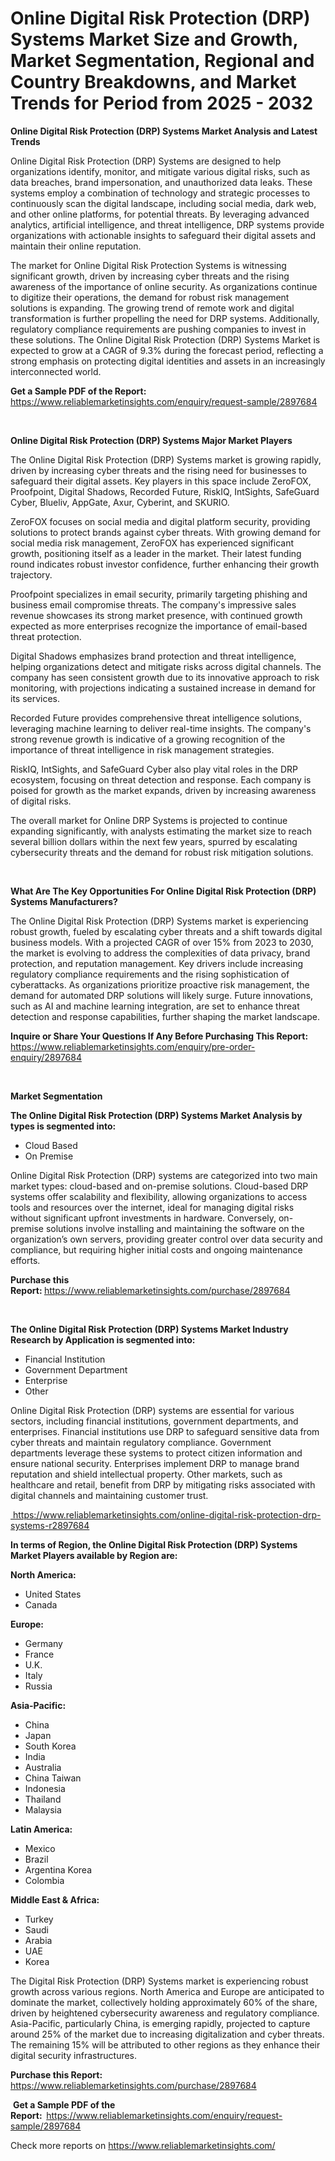 <p><h1>Online Digital Risk Protection (DRP) Systems Market Size and Growth, Market Segmentation, Regional and Country Breakdowns, and Market Trends for Period from 2025 -  2032</h1></p><p><strong>Online Digital Risk Protection (DRP) Systems Market Analysis and Latest Trends</strong></p>
<p><p>Online Digital Risk Protection (DRP) Systems are designed to help organizations identify, monitor, and mitigate various digital risks, such as data breaches, brand impersonation, and unauthorized data leaks. These systems employ a combination of technology and strategic processes to continuously scan the digital landscape, including social media, dark web, and other online platforms, for potential threats. By leveraging advanced analytics, artificial intelligence, and threat intelligence, DRP systems provide organizations with actionable insights to safeguard their digital assets and maintain their online reputation.</p><p>The market for Online Digital Risk Protection Systems is witnessing significant growth, driven by increasing cyber threats and the rising awareness of the importance of online security. As organizations continue to digitize their operations, the demand for robust risk management solutions is expanding. The growing trend of remote work and digital transformation is further propelling the need for DRP systems. Additionally, regulatory compliance requirements are pushing companies to invest in these solutions. The Online Digital Risk Protection (DRP) Systems Market is expected to grow at a CAGR of 9.3% during the forecast period, reflecting a strong emphasis on protecting digital identities and assets in an increasingly interconnected world.</p></p>
<p><strong>Get a Sample PDF of the Report:&nbsp;</strong> <a href="https://www.reliablemarketinsights.com/enquiry/request-sample/2897684?utm_campaign=3454&utm_medium=2&utm_source=Github&utm_content=ia&utm_term=15032025&utm_id=online-digital-risk-protection-drp-systems">https://www.reliablemarketinsights.com/enquiry/request-sample/2897684</a></p>
<p>&nbsp;</p>
<p><strong>Online Digital Risk Protection (DRP) Systems Major Market Players</strong></p>
<p><p>The Online Digital Risk Protection (DRP) Systems market is growing rapidly, driven by increasing cyber threats and the rising need for businesses to safeguard their digital assets. Key players in this space include ZeroFOX, Proofpoint, Digital Shadows, Recorded Future, RiskIQ, IntSights, SafeGuard Cyber, Blueliv, AppGate, Axur, Cyberint, and SKURIO.</p><p>ZeroFOX focuses on social media and digital platform security, providing solutions to protect brands against cyber threats. With growing demand for social media risk management, ZeroFOX has experienced significant growth, positioning itself as a leader in the market. Their latest funding round indicates robust investor confidence, further enhancing their growth trajectory.</p><p>Proofpoint specializes in email security, primarily targeting phishing and business email compromise threats. The company's impressive sales revenue showcases its strong market presence, with continued growth expected as more enterprises recognize the importance of email-based threat protection.</p><p>Digital Shadows emphasizes brand protection and threat intelligence, helping organizations detect and mitigate risks across digital channels. The company has seen consistent growth due to its innovative approach to risk monitoring, with projections indicating a sustained increase in demand for its services.</p><p>Recorded Future provides comprehensive threat intelligence solutions, leveraging machine learning to deliver real-time insights. The company's strong revenue growth is indicative of a growing recognition of the importance of threat intelligence in risk management strategies.</p><p>RiskIQ, IntSights, and SafeGuard Cyber also play vital roles in the DRP ecosystem, focusing on threat detection and response. Each company is poised for growth as the market expands, driven by increasing awareness of digital risks.</p><p>The overall market for Online DRP Systems is projected to continue expanding significantly, with analysts estimating the market size to reach several billion dollars within the next few years, spurred by escalating cybersecurity threats and the demand for robust risk mitigation solutions.</p></p>
<p>&nbsp;</p>
<p><strong>What Are The Key Opportunities For Online Digital Risk Protection (DRP) Systems Manufacturers?</strong></p>
<p><p>The Online Digital Risk Protection (DRP) Systems market is experiencing robust growth, fueled by escalating cyber threats and a shift towards digital business models. With a projected CAGR of over 15% from 2023 to 2030, the market is evolving to address the complexities of data privacy, brand protection, and reputation management. Key drivers include increasing regulatory compliance requirements and the rising sophistication of cyberattacks. As organizations prioritize proactive risk management, the demand for automated DRP solutions will likely surge. Future innovations, such as AI and machine learning integration, are set to enhance threat detection and response capabilities, further shaping the market landscape.</p></p>
<p><strong>Inquire or Share Your Questions If Any Before Purchasing This Report:</strong> <a href="https://www.reliablemarketinsights.com/enquiry/pre-order-enquiry/2897684?utm_campaign=3454&utm_medium=2&utm_source=Github&utm_content=ia&utm_term=15032025&utm_id=online-digital-risk-protection-drp-systems">https://www.reliablemarketinsights.com/enquiry/pre-order-enquiry/2897684</a></p>
<p>&nbsp;</p>
<p><strong>Market Segmentation</strong></p>
<p><strong>The Online Digital Risk Protection (DRP) Systems Market Analysis by types is segmented into:</strong></p>
<p><ul><li>Cloud Based</li><li>On Premise</li></ul></p>
<p><p>Online Digital Risk Protection (DRP) systems are categorized into two main market types: cloud-based and on-premise solutions. Cloud-based DRP systems offer scalability and flexibility, allowing organizations to access tools and resources over the internet, ideal for managing digital risks without significant upfront investments in hardware. Conversely, on-premise solutions involve installing and maintaining the software on the organization’s own servers, providing greater control over data security and compliance, but requiring higher initial costs and ongoing maintenance efforts.</p></p>
<p><strong>Purchase this Report:&nbsp;</strong><a href="https://www.reliablemarketinsights.com/purchase/2897684?utm_campaign=3454&utm_medium=2&utm_source=Github&utm_content=ia&utm_term=15032025&utm_id=online-digital-risk-protection-drp-systems">https://www.reliablemarketinsights.com/purchase/2897684</a></p>
<p>&nbsp;</p>
<p><strong>The Online Digital Risk Protection (DRP) Systems Market Industry Research by Application is segmented into:</strong></p>
<p><ul><li>Financial Institution</li><li>Government Department</li><li>Enterprise</li><li>Other</li></ul></p>
<p><p>Online Digital Risk Protection (DRP) systems are essential for various sectors, including financial institutions, government departments, and enterprises. Financial institutions use DRP to safeguard sensitive data from cyber threats and maintain regulatory compliance. Government departments leverage these systems to protect citizen information and ensure national security. Enterprises implement DRP to manage brand reputation and shield intellectual property. Other markets, such as healthcare and retail, benefit from DRP by mitigating risks associated with digital channels and maintaining customer trust.</p></p>
<p><a href="https://www.reliablemarketinsights.com/online-digital-risk-protection-drp-systems-r2897684?utm_campaign=3454&utm_medium=2&utm_source=Github&utm_content=ia&utm_term=15032025&utm_id=online-digital-risk-protection-drp-systems">&nbsp;https://www.reliablemarketinsights.com/online-digital-risk-protection-drp-systems-r2897684</a></p>
<p><strong>In terms of Region, the Online Digital Risk Protection (DRP) Systems Market Players available by Region are:</strong></p>
<p>
    <p> <strong> North America: </strong>
        <ul>
            <li>United States</li>
            <li>Canada</li>
        </ul>
        </p> 
    <p> <strong> Europe: </strong>
        <ul>
            <li>Germany</li>
            <li>France</li>
            <li>U.K.</li>
            <li>Italy</li>
            <li>Russia</li>
        </ul>
        </p> 
    <p> <strong> Asia-Pacific: </strong>
        <ul>
            <li>China</li>
            <li>Japan</li>
            <li>South Korea</li>
            <li>India</li>
            <li>Australia</li>
            <li>China Taiwan</li>
            <li>Indonesia</li>
            <li>Thailand</li>
            <li>Malaysia</li>
        </ul>
        </p> 
    <p> <strong> Latin America: </strong>
        <ul>
            <li>Mexico</li>
            <li>Brazil</li>
            <li>Argentina Korea</li>
            <li>Colombia</li>
        </ul>
        </p> 
    <p> <strong> Middle East & Africa: </strong>
        <ul>
            <li>Turkey</li>
            <li>Saudi</li>
            <li>Arabia</li>
            <li>UAE</li>
            <li>Korea</li>
        </ul>
    </p>
    </p>
<p><p>The Digital Risk Protection (DRP) Systems market is experiencing robust growth across various regions. North America and Europe are anticipated to dominate the market, collectively holding approximately 60% of the share, driven by heightened cybersecurity awareness and regulatory compliance. Asia-Pacific, particularly China, is emerging rapidly, projected to capture around 25% of the market due to increasing digitalization and cyber threats. The remaining 15% will be attributed to other regions as they enhance their digital security infrastructures.</p></p>
<p><strong>Purchase this Report: </strong><a href="https://www.reliablemarketinsights.com/purchase/2897684?utm_campaign=3454&utm_medium=2&utm_source=Github&utm_content=ia&utm_term=15032025&utm_id=online-digital-risk-protection-drp-systems">https://www.reliablemarketinsights.com/purchase/2897684</a></p>
<p>&nbsp;<strong>Get a Sample PDF of the Report:&nbsp;&nbsp;</strong><a href="https://www.reliablemarketinsights.com/enquiry/request-sample/2897684?utm_campaign=3454&utm_medium=2&utm_source=Github&utm_content=ia&utm_term=15032025&utm_id=online-digital-risk-protection-drp-systems">https://www.reliablemarketinsights.com/enquiry/request-sample/2897684</a></p>
<p><strong></strong></p>
<p>Check more reports on <a href="https://www.reliablemarketinsights.com/?utm_campaign=3454&utm_medium=2&utm_source=Github&utm_content=ia&utm_term=15032025&utm_id=online-digital-risk-protection-drp-systems">https://www.reliablemarketinsights.com/</a></p>